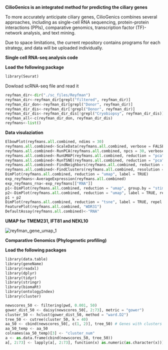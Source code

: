 **CilioGenics is an integrated method for predicting the ciliary genes**

To more accurately anticipate ciliary genes, CilioGenics combines several approaches, including as single-cell RNA sequencing, protein-protein interactions (PPIs), comparative genomics, transcription factor (TF)-network analysis, and text mining. 

Due to space limitations, the current repository contains programs for each strategy, and data will be uploaded individually.

**Single cell RNA-seq analysis code**

**Load the following package**


``` Python
library(Seurat)
```

Dowload scRNA-seq file and read it 

``` Python
reyfman_dir<-dir("./sc_files/Reyfman")
reyfman_dir<-reyfman_dir[grepl("filtered", reyfman_dir)]
reyfman_dir_don<-reyfman_dir[grepl("Donor", reyfman_dir)]
reyfman_dir_dis<-reyfman_dir[!grepl("Donor", reyfman_dir)]
reyfman_dir_dis<-reyfman_dir_dis[!grepl("Cryobiopsy", reyfman_dir_dis)]
reyfman_all<-c(reyfman_dir_don, reyfman_dir_dis)
reyfmans<-list()
```

**Data visulaziation**
``` Python
ElbowPlot(reyfmans.all.combined, ndims = 30)
reyfmans.all.combined<-ScaleData(reyfmans.all.combined, verbose = FALSE)
reyfmans.all.combined<-RunPCA(reyfmans.all.combined, npcs = 30, verbose = FALSE)
reyfmans.all.combined<-RunUMAP(reyfmans.all.combined, reduction = "pca", dims = 1:18)
reyfmans.all.combined<-RunTSNE(reyfmans.all.combined, reduction = "pca", dims = 1:18)
reyfmans.all.combined<-FindNeighbors(reyfmans.all.combined, reduction = "pca", dims = 1:18)
reyfmans.all.combined<-FindClusters(reyfmans.all.combined, resolution = 0.1)
DimPlot(reyfmans.all.combined, reduction = "umap", label = TRUE)
exp_reyfmans<-AverageExpression(reyfmans.all.combined)
exp_reyfmans_rna<-exp_reyfmans[["RNA"]]
p1<-DimPlot(reyfmans.all.combined, reduction = "umap", group.by = "stim")
p2<-DimPlot(reyfmans.all.combined, reduction = "umap", label = TRUE, repel = TRUE)
p1 + p2
DimPlot(reyfmans.all.combined, reduction = "tsne", label = TRUE, repel = TRUE)
FeaturePlot(reyfmans.all.combined, "WDR31")
DefaultAssay(reyfmans.all.combined)<-"RNA"
```
**UMAP for TMEM231, IFT81 and NEKL10**

![reyfman_gene_umap_1](https://user-images.githubusercontent.com/12661265/225610997-e5314613-d506-44d4-be1a-d8a4ef956902.png)


**Comparative Genomics (Phylogenetic profiling)**

**Load the following packages**

``` Python
library(data.table)
library(geneName)
library(readxl)
library(dplyr)
library(tidyr)
library(stringr)
library(biomaRt)
library(ontologyIndex)
library(cluster)

newscores_50 <- filtering(pwd, 0.001, 50)
gower_dist_50 <- daisy(newscores_50[, 2:73], metric = "gower")
cluster_50 <- hclust(gower_dist_50, method = "ward.D2")
tree_50 <- cutree(cluster_50, k = 40)
aa_50 <- cbind(newscores_50[, c(1, 2)], tree_50) # Genes with clusters
aa_50_temp <- aa_50
colnames(aa_50_temp)[3] <- "cluster_num"
a <- as.data.frame(cbind(newscores_50, tree_50))
a[, 2:73] <- lapply(a[, 2:73], function(x) as.numeric(as.character(x)))
```



